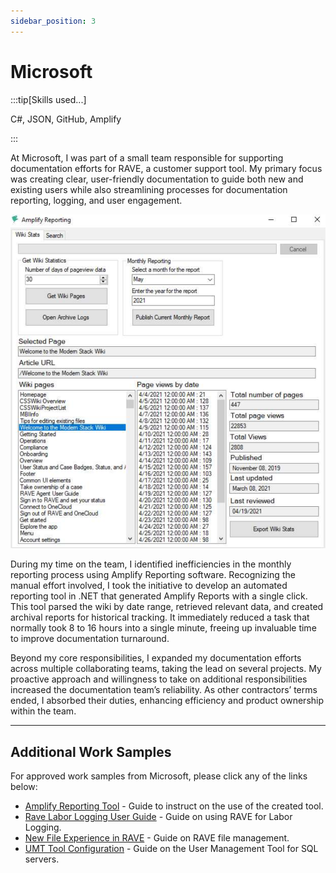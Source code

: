 ```yaml
---
sidebar_position: 3
---
```


# Microsoft

:::tip[Skills used...]

C#, JSON, GitHub, Amplify

:::

At Microsoft, I was part of a small team responsible for supporting documentation efforts for RAVE, a customer support tool. My primary focus was creating clear, user-friendly documentation to guide both new and existing users while also streamlining processes for documentation reporting, logging, and user engagement.

<span class="wrap">![Amplify Reporting Tool](../../static/samples/amplify_reporting_pic.png)</span>

During my time on the team, I identified inefficiencies in the monthly reporting process using Amplify Reporting software. Recognizing the manual effort involved, I took the initiative to develop an automated reporting tool in .NET that generated Amplify Reports with a single click. This tool parsed the wiki by date range, retrieved relevant data, and created archival reports for historical tracking. It immediately reduced a task that normally took 8 to 16 hours into a single minute, freeing up invaluable time to improve documentation turnaround.

Beyond my core responsibilities, I expanded my documentation efforts across multiple collaborating teams, taking the lead on several projects. My proactive approach and willingness to take on additional responsibilities increased the documentation team’s reliability. As other contractors’ terms ended, I absorbed their duties, enhancing efficiency and product ownership within the team.

---

## Additional Work Samples

For approved work samples from Microsoft, please click any of the links below:

- [Amplify Reporting Tool](../../static/samples/amplify_reporting.pdf) - Guide to instruct on the use of the created tool.
- [Rave Labor Logging User Guide](../../static/samples/rave_sample_01.pdf) - Guide on using RAVE for Labor Logging.
- [New File Experience in RAVE](../../static/samples/rave_sample_02.pdf) - Guide on RAVE file management.
- [UMT Tool Configuration](../../static/samples/umt_sample.pdf) - Guide on the User Management Tool for SQL servers.
